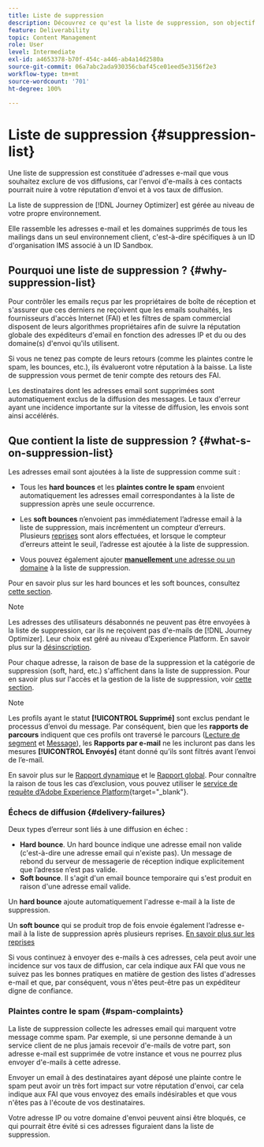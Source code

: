 ```yaml
---
title: Liste de suppression
description: Découvrez ce qu'est la liste de suppression, son objectif et ce qu'elle contient.
feature: Deliverability
topic: Content Management
role: User
level: Intermediate
exl-id: a4653378-b70f-454c-a446-ab4a14d2580a
source-git-commit: 06a7abc2ada930356cbaf45ce01eed5e3156f2e3
workflow-type: tm+mt
source-wordcount: '701'
ht-degree: 100%

---
```


# Liste de suppression {#suppression-list}

Une liste de suppression est constituée d&#39;adresses e-mail que vous souhaitez exclure de vos diffusions, car l&#39;envoi d&#39;e-mails à ces contacts pourrait nuire à votre réputation d&#39;envoi et à vos taux de diffusion.

La liste de suppression de [!DNL Journey Optimizer] est gérée au niveau de votre propre environnement.

Elle rassemble les adresses e-mail et les domaines supprimés de tous les mailings dans un seul environnement client, c&#39;est-à-dire spécifiques à un ID d&#39;organisation IMS associé à un ID Sandbox.

## Pourquoi une liste de suppression ?  {#why-suppression-list}

Pour contrôler les emails reçus par les propriétaires de boîte de réception et s&#39;assurer que ces derniers ne reçoivent que les emails souhaités, les fournisseurs d&#39;accès Internet (FAI) et les filtres de spam commercial disposent de leurs algorithmes propriétaires afin de suivre la réputation globale des expéditeurs d&#39;email en fonction des adresses IP et du ou des domaine(s) d&#39;envoi qu&#39;ils utilisent.

Si vous ne tenez pas compte de leurs retours (comme les plaintes contre le spam, les bounces, etc.), ils évalueront votre réputation à la baisse. La liste de suppression vous permet de tenir compte des retours des FAI.

Les destinataires dont les adresses email sont supprimées sont automatiquement exclus de la diffusion des messages. Le taux d&#39;erreur ayant une incidence importante sur la vitesse de diffusion, les envois sont ainsi accélérés.

## Que contient la liste de suppression ?  {#what-s-on-suppression-list}

Les adresses email sont ajoutées à la liste de suppression comme suit :

* Tous les **hard bounces** et les **plaintes contre le spam** envoient automatiquement les adresses email correspondantes à la liste de suppression après une seule occurrence.

* Les **soft bounces** n’envoient pas immédiatement l’adresse email à la liste de suppression, mais incrémentent un compteur d’erreurs. Plusieurs [reprises](../configuration/retries.md) sont alors effectuées, et lorsque le compteur d’erreurs atteint le seuil, l’adresse est ajoutée à la liste de suppression.

* Vous pouvez également ajouter [**manuellement** une adresse ou un domaine](../configuration/manage-suppression-list.md#add-addresses-and-domains) à la liste de suppression.

Pour en savoir plus sur les hard bounces et les soft bounces, consultez [cette section](#delivery-failures).

>[!NOTE]
>
>Les adresses des utilisateurs désabonnés ne peuvent pas être envoyées à la liste de suppression, car ils ne reçoivent pas d&#39;e-mails de [!DNL Journey Optimizer]. Leur choix est géré au niveau d&#39;Experience Platform. En savoir plus sur la [désinscription](consent.md).

Pour chaque adresse, la raison de base de la suppression et la catégorie de suppression (soft, hard, etc.) s&#39;affichent dans la liste de suppression. Pour en savoir plus sur l&#39;accès et la gestion de la liste de suppression, voir [cette section](../configuration/manage-suppression-list.md).

>[!NOTE]
>
>Les profils ayant le statut **[!UICONTROL Supprimé]** sont exclus pendant le processus d’envoi du message. Par conséquent, bien que les **rapports de parcours** indiquent que ces profils ont traversé le parcours ([Lecture de segment](../building-journeys/read-segment.md) et [Message](../building-journeys/journeys-message.md)), les **Rapports par e-mail** ne les incluront pas dans les mesures **[!UICONTROL Envoyés]** étant donné qu’ils sont filtrés avant l’envoi de l’e-mail.
>
>En savoir plus sur le [Rapport dynamique](../reports/live-report.md) et le [Rapport global](../reports/global-report.md). Pour connaître la raison de tous les cas d’exclusion, vous pouvez utiliser le [service de requête d’Adobe Experience Platform](https://experienceleague.adobe.com/docs/experience-platform/query/api/getting-started.html?lang=fr){target=&quot;_blank&quot;}.

### Échecs de diffusion {#delivery-failures}

Deux types d’erreur sont liés à une diffusion en échec :

* **Hard bounce**. Un hard bounce indique une adresse email non valide (c&#39;est-à-dire une adresse email qui n&#39;existe pas). Un message de rebond du serveur de messagerie de réception indique explicitement que l’adresse n’est pas valide.
* **Soft bounce**. Il s&#39;agit d&#39;un email bounce temporaire qui s&#39;est produit en raison d&#39;une adresse email valide.

Un **hard bounce** ajoute automatiquement l&#39;adresse e-mail à la liste de suppression.

Un **soft bounce** <!--or an **ignored** error--> qui se produit trop de fois envoie également l’adresse e-mail à la liste de suppression après plusieurs reprises. [En savoir plus sur les reprises](../configuration/retries.md)

Si vous continuez à envoyer des e-mails à ces adresses, cela peut avoir une incidence sur vos taux de diffusion, car cela indique aux FAI que vous ne suivez pas les bonnes pratiques en matière de gestion des listes d&#39;adresses e-mail et que, par conséquent, vous n&#39;êtes peut-être pas un expéditeur digne de confiance.

### Plaintes contre le spam {#spam-complaints}

La liste de suppression collecte les adresses email qui marquent votre message comme spam. Par exemple, si une personne demande à un service client de ne plus jamais recevoir d&#39;e-mails de votre part, son adresse e-mail est supprimée de votre instance et vous ne pourrez plus envoyer d&#39;e-mails à cette adresse.

Envoyer un email à des destinataires ayant déposé une plainte contre le spam peut avoir un très fort impact sur votre réputation d&#39;envoi, car cela indique aux FAI que vous envoyez des emails indésirables et que vous n&#39;êtes pas à l&#39;écoute de vos destinataires.

Votre adresse IP ou votre domaine d&#39;envoi peuvent ainsi être bloqués, ce qui pourrait être évité si ces adresses figuraient dans la liste de suppression.
